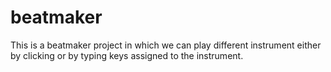 # beatmaker
This is a beatmaker project in which we can play different instrument either by clicking or by typing keys assigned to the instrument.
